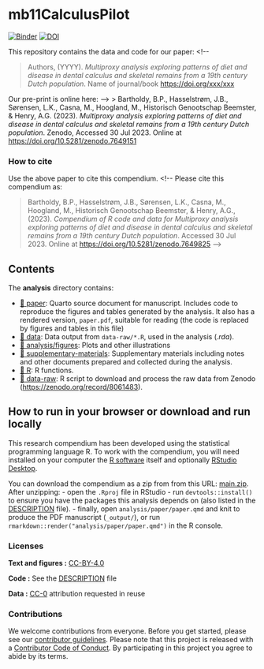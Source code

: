 
<!-- README.md is generated from README.Rmd. Please edit that file -->

# mb11CalculusPilot

[![Binder](https://mybinder.org/badge_logo.svg)](https://mybinder.org/v2/gh/bbartholdy/mb11CalculusPilot/main?urlpath=rstudio)
[![DOI](https://zenodo.org/badge/DOI/10.5281/zenodo.7649825.svg)](https://zenodo.org/badge/DOI/10.5281/zenodo.7649825)

This repository contains the data and code for our paper: <!--
> Authors, (YYYY). _Multiproxy analysis exploring patterns of diet and disease in dental calculus and skeletal remains from a 19th century Dutch population_. Name of journal/book <https://doi.org/xxx/xxx>

Our pre-print is online here:
--> \> Bartholdy, B.P., Hasselstrøm, J.B., Sørensen, L.K., Casna, M.,
Hoogland, M., Historisch Genootschap Beemster, & Henry, A.G. (2023).
*Multiproxy analysis exploring patterns of diet and disease in dental
calculus and skeletal remains from a 19th century Dutch population*.
Zenodo, Accessed 30 Jul 2023. Online at
<https://doi.org/10.5281/zenodo.7649151>

### How to cite

Use the above paper to cite this compendium. <!--
Please cite this compendium as:

> Bartholdy, B.P., Hasselstrøm, J.B., Sørensen, L.K., Casna, M., Hoogland, M., Historisch Genootschap Beemster, & Henry, A.G., (2023). _Compendium of R code and data for Multiproxy analysis exploring patterns of diet and disease in dental calculus and skeletal remains from a 19th century Dutch population_. Accessed 30 Jul 2023. Online at <https://doi.org/10.5281/zenodo.7649825>
-->

## Contents

The **analysis** directory contains:

- [:file_folder: paper](/analysis/paper): Quarto source document for
  manuscript. Includes code to reproduce the figures and tables
  generated by the analysis. It also has a rendered version,
  `paper.pdf`, suitable for reading (the code is replaced by figures and
  tables in this file)
- [:file_folder: data](/data/): Data output from `data-raw/*.R`, used in
  the analysis (*.rda*).
- [:file_folder: analysis/figures](/analysis/figures): Plots and other
  illustrations
- [:file_folder:
  supplementary-materials](/analysis/supplementary-materials):
  Supplementary materials including notes and other documents prepared
  and collected during the analysis.
- [:file_folder: R](/R/): R functions.
- [:file_folder: data-raw](/data-raw/): R script to download and process
  the raw data from Zenodo (<https://zenodo.org/record/8061483>).

## How to run in your browser or download and run locally

This research compendium has been developed using the statistical
programming language R. To work with the compendium, you will need
installed on your computer the [R
software](https://cloud.r-project.org/) itself and optionally [RStudio
Desktop](https://rstudio.com/products/rstudio/download/).

You can download the compendium as a zip from from this URL:
[main.zip](/archive/main.zip). After unzipping: - open the `.Rproj` file
in RStudio - run `devtools::install()` to ensure you have the packages
this analysis depends on (also listed in the [DESCRIPTION](/DESCRIPTION)
file). - finally, open `analysis/paper/paper.qmd` and knit to produce
the PDF manuscript (`_output/`), or run
`rmarkdown::render("analysis/paper/paper.qmd")` in the R console.

### Licenses

**Text and figures :**
[CC-BY-4.0](http://creativecommons.org/licenses/by/4.0/)

**Code :** See the [DESCRIPTION](DESCRIPTION) file

**Data :** [CC-0](http://creativecommons.org/publicdomain/zero/1.0/)
attribution requested in reuse

### Contributions

We welcome contributions from everyone. Before you get started, please
see our [contributor guidelines](CONTRIBUTING.md). Please note that this
project is released with a [Contributor Code of Conduct](CONDUCT.md). By
participating in this project you agree to abide by its terms.
